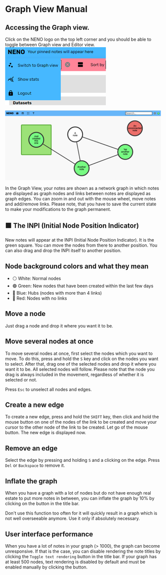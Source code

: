 # Graph View Manual

## Accessing the Graph view. 

Click on the NENO logo on the top left corner and you should be able to toggle between Graph view and Editor view. 
![NENO Locating Graph view example](./img/graph%20view%20locate.png)



![NENO Graph view example](./img/graph%20view%20simple.png)

In the Graph View, your notes are shown as a network graph in which notes are
displayed as graph nodes and links between notes are displayed as graph edges.
You can zoom in and out with the mouse wheel, move notes and add/remove links. Please note, that you have to save
the current state to make your modifications to the graph permanent.

## 🟩 The INPI (Initial Node Position Indicator)

New notes will appear at the INPI (Initial Node Position Indicator). It is the green square. You can move the nodes from there to another position. You can also drag and drop the INPI itself to another position.

## Node background colors and what they mean
* ⚪ White: Normal nodes
* 🟢 Green: New nodes that have been created within the last few days
* 🔵 Blue: Hubs (nodes with more than 4 links)
* 🔴 Red: Nodes with no links

## Move a node
Just drag a node and drop it where you want it to be.

## Move several nodes at once
To move several nodes at once, first select the nodes which you want to
move. To do this, press and hold the `S` key and click on the nodes you
want to select. After that, drag one of the selected nodes and drop it where
you want it to be. All selected nodes will follow. Please note that the node
you drag is always included in the movement, regardless of whether it is
selected or not.

Press `Esc` to unselect all nodes and edges.

## Create a new edge
To create a new edge, press and hold the `SHIFT` key, then click and hold the
mouse button on one of the nodes of the link to be created and move your cursor
to the other node of the link to be created. Let go of the mouse button. The
new edge is displayed now.

## Remove an edge

Select the edge by pressing and holding `S` and a clicking on the edge. Press `Del` or `Backspace` to remove it.

## Inflate the graph

When you have a graph with a lot of nodes but do not have enough real estate to put more notes in between, you can inflate the graph by 10% by clicking on the button in the title bar.

Don't use this function too often for it will quickly result in a graph which is not well overseeable anymore. Use it only if  absolutely necessary.

## User interface performance

When you have a lot of notes in your graph (> 1000), the graph can become unresponsive. If that is the case, you can disable rendering the note titles by clicking  the `Toggle text rendering` button in the title bar. If your graph has at  least 500 nodes, text rendering is disabled by default and must be enabled manually by clicking the button.
